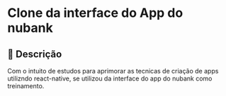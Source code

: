 # Clone da interface do App do nubank

## :pushpin: Descrição

Com o intuito de estudos para aprimorar as tecnicas de criação de apps utilizndo react-native, se utilizou da interface do app do nubank como treinamento.
